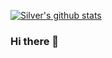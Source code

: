 
[![Silver's github stats](https://github-readme-stats.vercel.app/api?username=SilverW0o0W&theme=cobalt&show_icons=true)](https://github.com/anuraghazra/github-readme-stats)

### Hi there 👋

<!--
**SilverW0o0W/SilverW0o0W** is a ✨ _special_ ✨ repository because its `README.md` (this file) appears on your GitHub profile.

Here are some ideas to get you started:

- 🔭 I’m currently working on ...
- 🌱 I’m currently learning ...
- 👯 I’m looking to collaborate on ...
- 🤔 I’m looking for help with ...
- 💬 Ask me about ...
- 📫 How to reach me: ...
- 😄 Pronouns: ...
- ⚡ Fun fact: ...
-->
